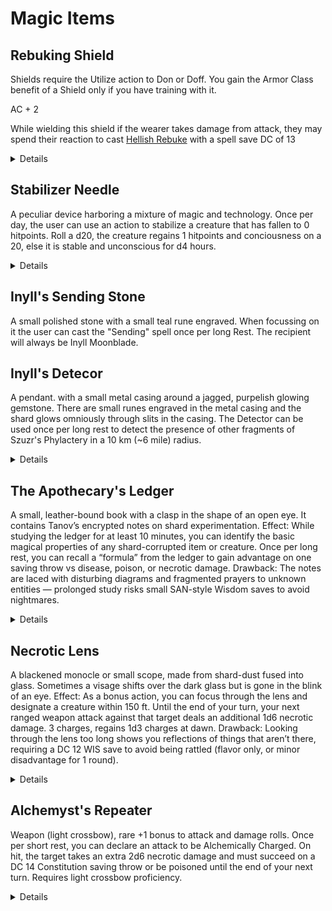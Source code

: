 # Magic Items
## Rebuking Shield

Shields require the Utilize action to Don or Doff. You gain the Armor Class benefit of a Shield only if you have training with it.

AC + 2

While wielding this shield if the wearer takes damage from attack, they may spend their reaction to cast [Hellish Rebuke](https://roll20.net/compendium/dnd5e/Hellish%20Rebuke#content) with a spell save DC of 13

<details>
  
![image](https://github.com/user-attachments/assets/5ebdc7c2-d535-41b4-81d6-087291a03df1)

</details>

## Stabilizer Needle

A peculiar device harboring a mixture of magic and technology. 
Once per day, the user can use an action to stabilize a creature that has fallen to 0 hitpoints.
Roll a d20, the creature regains 1 hitpoints and conciousness on a 20, else it is stable and unconscious for d4 hours.

<details>

  ![Stabilizer Needle](https://github.com/user-attachments/assets/bd5e28cd-6261-4973-8dbc-f9c091090397)

</details>


## Inyll's Sending Stone

A small polished stone with a small teal rune engraved. When focussing on it the user can cast the "Sending" spell once per long Rest. The recipient will always be Inyll Moonblade.

## Inyll's Detecor

A pendant. with a small metal casing around a jagged, purpelish glowing gemstone. There are small runes engraved in the metal casing and the shard glows omniously through slits in the casing.
The Detector can be used once per long rest to detect the presence of other fragments of Szuzr's Phylactery in a 10 km (~6 mile) radius.

<details>

![image](https://github.com/user-attachments/assets/442043c1-8e96-49f5-8f69-7eb57c4d6a23)

  
</details>

## The Apothecary's Ledger

A small, leather-bound book with a clasp in the shape of an open eye. It contains Tanov’s encrypted notes on shard experimentation.
Effect:
While studying the ledger for at least 10 minutes, you can identify the basic magical properties of any shard-corrupted item or creature.
Once per long rest, you can recall a “formula” from the ledger to gain advantage on one saving throw vs disease, poison, or necrotic damage.
Drawback: The notes are laced with disturbing diagrams and fragmented prayers to unknown entities — prolonged study risks small SAN-style Wisdom saves to avoid nightmares.

<details>

<img width="1024" height="1536" alt="image" src="https://github.com/user-attachments/assets/79522904-58d6-4fde-9fd6-907420e07f66" />

  
</details>

## Necrotic Lens

A blackened monocle or small scope, made from shard-dust fused into glass. Sometimes a visage shifts over the dark glass but is gone in the blink of an eye.
Effect:
As a bonus action, you can focus through the lens and designate a creature within 150 ft.
Until the end of your turn, your next ranged weapon attack against that target deals an additional 1d6 necrotic damage.
3 charges, regains 1d3 charges at dawn.
Drawback: Looking through the lens too long shows you reflections of things that aren’t there, requiring a DC 12 WIS save to avoid being rattled (flavor only, or minor disadvantage for 1 round).

<details>

<img width="1024" height="1536" alt="image" src="https://github.com/user-attachments/assets/9b13e927-9c9a-48b1-b0cf-98fcf3f57382" />


</details>

## Alchemyst's Repeater

Weapon (light crossbow), rare
+1 bonus to attack and damage rolls.
Once per short rest, you can declare an attack to be Alchemically Charged. On hit, the target takes an extra 2d6 necrotic damage and must succeed on a DC 14 Constitution saving throw or be poisoned until the end of your next turn.
Requires light crossbow proficiency.

<details>

<img width="1536" height="1024" alt="image" src="https://github.com/user-attachments/assets/7f56a574-4611-48ae-a880-df4109ffa66c" />

  
</details>
